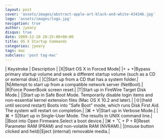 ```yaml
---
layout: post
cover: 'assets/images/abstract-apple-art-black-and-white-434346.jpg'
logo: 'assets/images/logo.jpg'
navigation: true
author: jyeary
disqus: true
date: 2009-12-20 20:25:00+00:00
title: OS X Startup Commands
categories: jyeary
tags: mac
subclass: 'post tag-mac'
---
```


| Keystroke | Description |
|X|Start OS X in Forced Mode|
|+  +  +|Bypass primary startup volume and seek a different startup volume (such as a CD or external disk).|
|C|Start up from a CD that has a system folder.|
|N|Attempt to start up from a compatible network server (NetBoot).|
|R|Force PowerBook screen reset.|
|T|Start up in FireWire Target Disk Mode.|
||Start up in Safe Boot Mode. Temporarily disable login items and non-essential kernel extension files (Mac OS X 10.2 and later).|
|⇧|(held until second restart) Boots into "Safe Boot" mode, which runs Disk First Aid. The system will restart on completion.|
|&#8984; + V|Start up in Verbose Mode.|
|&#8984; + S|Start up in Single-User Mode. The results in UNIX command line.|
||Boot into Open Firmware.Select a boot device.|
|⌘ + ⌥ + P + R|Reset Parameter RAM (PRAM) and non-volatile RAM (NVRAM).|
|(mouse button clicked and held)|Eject (internal) removable media.|
